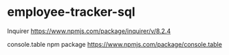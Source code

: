 # employee-tracker-sql


Inquirer 
https://www.npmjs.com/package/inquirer/v/8.2.4

console.table npm package
https://www.npmjs.com/package/console.table